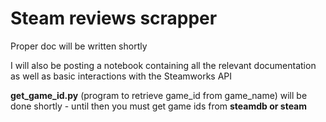 # Steam reviews scrapper

Proper doc will be written shortly

I will also be posting a notebook containing all the relevant documentation as well as basic interactions with the Steamworks API

**get_game_id.py** (program to retrieve game_id from game_name) will be done shortly - until then you must get game ids from **steamdb or steam**



